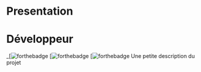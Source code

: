# Presentation
# Développeur
_[![forthebadge](https://forthebadge.com/images/badges/ages-18.svg)
[![forthebadge](https://forthebadge.com/images/badges/uses-html.svg)
[![forthebadge](https://forthebadge.com/images/badges/uses-css.svg)
Une petite description du projet
